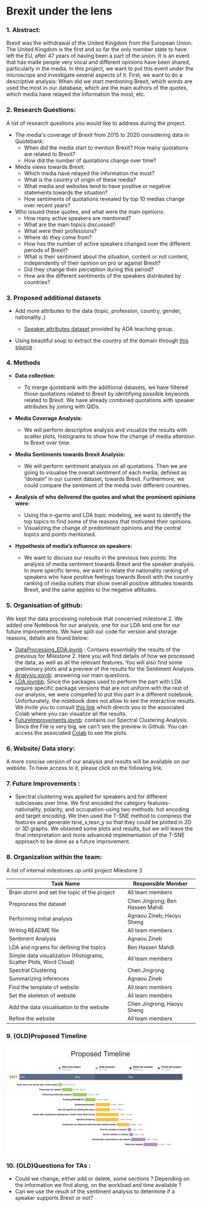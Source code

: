 # Brexit under the lens

### 1. Abstract:

Brexit was the withdrawal of the United Kingdom from the European Union. The United Kingdom is the first and so far the only member state to have left the EU, after 47 years of having been a part of the union. It is an event that has made people very vocal and different opinions have been shared, particularly in the media. In this project, we want to put this event under the microscope and investigate several aspects of it. First, we want to do a descriptive analysis: When did we start mentioning Brexit, which words are used the most in our database, which are the main authors of the quotes, which media have relayed the information the most, etc. 

### 2. Research Questions: 
A list of research questions you would like to address during the project.
- The media's coverage of Brexit from 2015 to 2020 considering data in Quotebank:
	- When did the media start to mention Brexit? How many quotations are related to Brexit? 
	- How did the number of quotations change over time?
- Media views towards Brexit:
	- Which media have relayed the information the most? 
	- What is the country of origin of these media? 
	- What media and websites tend to have positive or negative statements towards the situation? 
	- How sentiments of quotations revealed by top 10 medias change over recent years?
- Who issued these quotes, and what were the main opinions:
	- How many active speakers are mentioned? 
	- What are the main topics discussed? 
	- What were their professions? 
	- Where do they come from? 
	- How has the number of active speakers changed over the different periods of Brexit? 
	- What is their sentiment about the situation, content or not content, independently of their opinion on pro or against Brexit?  
	- Did they change their perception during this period? 
	- How are the different sentiments of the speakers distributed by countries?

### 3. Proposed additional datasets 

- Add more attributes to the data (topic, profession, country, gender, nationality..)

	- [Speaker attributes dataset](https://drive.google.com/drive/folders/1VAFHacZFh0oxSxilgNByb1nlNsqznUf0) provided by ADA teaching group. 
- Using beautiful soup to extract the country of the domain through [this source](https://icannwiki.org/Country_code_top-level_domain) .

### 4. Methods 

- **Data collection:**
	- To merge quotebank with the additional datasets, we have filtered those quotations related to Brexit by identifying possible keywords related to Brexit. We have already combined quotations with speaker attributes by joining with QIDs. 

- **Media Coverage Analysis:**
 	 - We will perform descriptive analysis and visualize the results with scatter plots, histograms to show how the change of media attention to Brexit over time.

- **Media Sentiments towards Brexit Analysis:**
	-  We will perform sentiment analysis on all quotations. Then we are going to visualise the overall sentiment of each media, defined as “domain” in our current dataset, towards Brexit. Furthermore, we could compare the sentiment of the media over different countries.
	
- **Analysis of who delivered the quotes and what the prominent opinions were:**
	-  Using the n-garms and LDA topic modeling, we want to identify the top topics to find some of the reasons that motivated their opinions. 
	-  Visualizing the change of predominant opinions and the central topics and points mentioned.
	
-  **Hypothesis of media’s influence on speakers:**
	- We want to discuss our results in the previous two points: the analysis of media sentiment towards Brexit and the speaker analysis. In more specific terms, we want to relate the nationality ranking of speakers who have positive feelings towards Brexit with the country ranking of media outlets that show overall positive attitudes towards Brexit, and the same applies to the negative attitudes.

### 5. Organisation of github:
 We kept the data processing notebook that concerned milestone 2. We added one Notebook for our analysis, one for our LDA and one for our future improvements. We have split our code for version and storage reasons, details are found below:

- [DataProcessing_EDA.ipynb](https://github.com/epfl-ada/ada-2021-project-top-spot/blob/main/DataProcessing_EDA.ipynb) : Contains essentially the results of the previous for Milestone 2.  Here you will find details of how we processed the data, as well as all the relevant features. You will also find some preliminary plots and a preview of the results for the Sentiment Analysis.
- [Analysis.ipynb](https://github.com/epfl-ada/ada-2021-project-top-spot/blob/main/Analysis.ipynb): answering our main questions. 
- [LDA.ipynbb](https://github.com/epfl-ada/ada-2021-project-top-spot/blob/main/LDA.ipynb): Since the packages used to perform the part with LDA require specific package versions that are not uniform with the rest of our analysis, we were compelled to put this part in a different notebook. Unfortunately, the notebook does not allow to see the interactive results. We invite you to consult [this link]( https://colab.research.google.com/drive/17yDMfJ9TAXIvVnlL3YPpR7tRVn-bxfjf#scrollTo=e852b175) which directs you to the associated Colab where you can visualize all the results. 
- [FutureImprovements.ipynb](https://github.com/epfl-ada/ada-2021-project-top-spot/blob/main/FutureImprovements.ipynb): contains our Spectral Clustering Analysis. Since the File is very big, we can't see the preview in Github. You can access the associated [Colab](https://colab.research.google.com/drive/1PC8Ht0AmwjlDcsgtEIF9JuQ_wKUaDEJn?usp=sharing) to see the plots. 

### 6. Website/ Data story:
A more concise version of our analysis and results will be available on our website. To have access to it, please click on the following link. 


### 7. Future Improvements :
-  Spectral clustering was applied for speakers and for different subclasses over time.  We first encoded the category features-nationality, polarity, and occupation-using two methods: hot encoding and target encoding. We then used the T-SNE method to compress the features and generate tsne_x,tesn_y so that they could be plotted in 2D or 3D graphs. We obtained some plots and results, but we will leave the final interpretation and more advanced implementation of the T-SNE approach to be done as a future improvement.

### 8. Organization within the team:
A list of internal milestones up until project Milestone 3

| Task Name                                                    | Responsible  Member                                          |
| ------------------------------------------------------------ | ------------------------------------------------------------ |
| Brain storm and set the topic of the project                 | All team members                                             |
| Preprocess the dataset                                       | Chen Jingrong; Ben Hassen Mahdi                              |
| Performing initial analysis                                  | Agnaou Zineb; Haoyu Sheng                                    |
| Writing README file                                          | All team members                                             |
| Sentiment Analysis                                           | Agnaou Zineb                                             |
| LDA and ngrams for defining the topics                       | Ben Hassen Mahdi                                              |
| Simple data visualization  (Histograms, Scatter Plots, Word Cloud) | All team members                                           |
| Spectral Clustering                                          | Chen Jingrong                                                  |
| Summarizing inferences                                       | Agnaou Zineb                                             |
| Find the template of website                                 | All team members                                             |
| Set the skeleton of website                                  | All team members                                             |
| Add the data visualisation to the website                    | Chen Jingrong; Haoyu Sheng                                    |
| Refine the website                                           | All team members                                             |


### 9. (OLD)Proposed Timeline
![alt text](https://github.com/epfl-ada/ada-2021-project-top-spot/blob/main/img/proposed_timeline.png)

### 10. (OLD)Questions for TAs :
- Could we change, either add or delete, some sections ? Depending on the information we find along,  on the workload and time available ?
- Can we use the result of the sentiment analysis to determine if a speaker supports Brexit or not?

